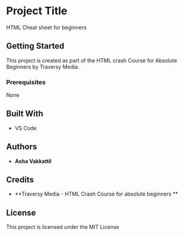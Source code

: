 # Project Title

HTML Cheat sheet for beginners 

## Getting Started

This project is created as part of the HTML crash Course for Absolute Beginners by Traversy Media.

### Prerequisites

None

## Built With

* VS Code

## Authors

* **Asha Vakkattil** 

## Credits

* **Traversy Media - HTML Crash Course for absolute beginners ** 

## License

This project is licensed under the MIT License 
